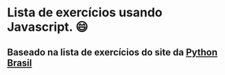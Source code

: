 # Lista de exercícios usando Javascript. :smile:

## Baseado na lista de exercícios do site da [Python Brasil](https://wiki.python.org.br/ListaDeExercicios)